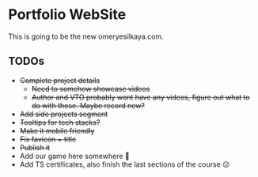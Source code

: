 # Portfolio WebSite

This is going to be the new omeryesilkaya.com.

## TODOs

-   ~~Complete project details~~
    -   ~~Need to somehow showcase videos~~
    -   ~~Author and VTO probably wont have any videos, figure out what to do with those. Maybe record new?~~
-   ~~Add side projects segment~~
-   ~~Tooltips for tech stacks?~~
-   ~~Make it mobile friendly~~
-   ~~Fix favicon + title~~
-   ~~Publish it~~
-   Add our game here somewhere 🥲
-   Add TS certificates, also finish the last sections of the course 😔
